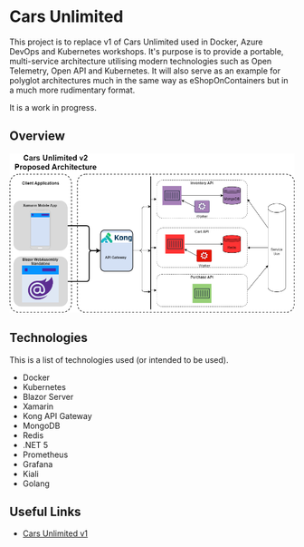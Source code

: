 # Cars Unlimited

This project is to replace v1 of Cars Unlimited used in Docker, Azure DevOps and Kubernetes workshops. It's purpose is to provide a portable, multi-service architecture utilising modern technologies such as Open Telemetry, Open API and Kubernetes. It will also serve as an example for polyglot architectures much in the same way as eShopOnContainers but in a much more rudimentary format.

It is a work in progress.

## Overview

![Cars Unlimited](/docs/CarsUnlimitedv2.png)

## Technologies

This is a list of technologies used (or intended to be used).

- Docker
- Kubernetes
- Blazor Server
- Xamarin
- Kong API Gateway
- MongoDB
- Redis
- .NET 5
- Prometheus
- Grafana
- Kiali
- Golang

## Useful Links

- [Cars Unlimited v1](https://github.com/MMTDigital/CarsUnlimited)
